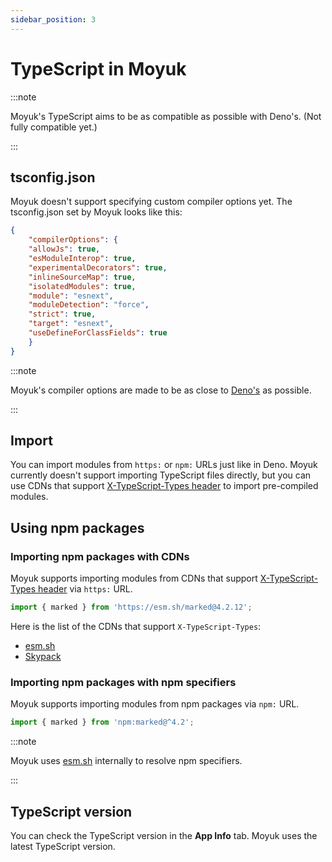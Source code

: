```yaml
---
sidebar_position: 3
---
```


# TypeScript in Moyuk

:::note

Moyuk's TypeScript aims to be as compatible as possible with Deno's. (Not fully compatible yet.)

:::

## tsconfig.json

Moyuk doesn't support specifying custom compiler options yet.
The tsconfig.json set by Moyuk looks like this:

```json
{
	"compilerOptions": {
    "allowJs": true,
    "esModuleInterop": true,
    "experimentalDecorators": true,
    "inlineSourceMap": true,
    "isolatedModules": true,
    "module": "esnext",
    "moduleDetection": "force",
    "strict": true,
    "target": "esnext",
    "useDefineForClassFields": true
	}
}
```

:::note

Moyuk's compiler options are made to be as close to [Deno's](https://deno.land/manual/advanced/typescript/configuration) as possible.

:::

## Import

You can import modules from `https:` or `npm:` URLs just like in Deno.
Moyuk currently doesn't support importing TypeScript files directly, but you can use CDNs that support [X-TypeScript-Types header](https://deno.land/manual/advanced/typescript/types#using-x-typescript-types-header) to import pre-compiled modules.

## Using npm packages

### Importing npm packages with CDNs

Moyuk supports importing modules from CDNs that support [X-TypeScript-Types header](https://deno.land/manual/advanced/typescript/types#using-x-typescript-types-header) via `https:` URL.

```ts
import { marked } from 'https://esm.sh/marked@4.2.12';
```

Here is the list of the CDNs that support `X-TypeScript-Types`:

- [esm.sh](https://esm.sh/)
- [Skypack](https://www.skypack.dev/)

### Importing npm packages with npm specifiers

Moyuk supports importing modules from npm packages via `npm:` URL.

```ts
import { marked } from 'npm:marked@^4.2';
```

:::note

Moyuk uses [esm.sh](https://esm.sh/) internally to resolve npm specifiers.

:::

## TypeScript version

You can check the TypeScript version in the **App Info** tab.
Moyuk uses the latest TypeScript version.
